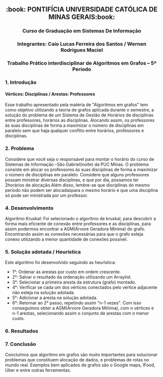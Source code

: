 <h2 align="center">:book: PONTIFÍCIA UNIVERSIDADE CATÓLICA DE MINAS GERAIS:book:</h2>
<h3 align="center">Curso de Graduação em Sistemas De Informação </h3>
<h3 align="center">Integrantes: Caio Lucas Ferreira dos Santos / Wernen Rodrigues Maciel</h3>
<h3 align="center">Trabalho Prático interdisciplinar de Algoritmos em Grafos – 5º Período </h3>
 
 <h3 align=>1. Introdução</h3>
  <h4>Vértices: Disciplinas / Arestas: Professores</h4>
  
Esse trabalho apresentado pela matéria de "Algoritmos em grafos" tem como objetivo utilizando a teoria de grafos aplicada durante o semestre, a solução do problema de um Sistema de Gestão de Horários de disciplinas entre professores, horários as disciplinas. Alocando assim, os
professores às suas disciplinas de forma a maximizar o número de disciplinas em paralelo sem que haja qualquer conflito entre horários, professores e disciplinas. 

### 2. Problema 

Considere que você seja o responsável para montar o horário do curso de Sistemas de Informação –São  Gabriel(noite) da  PUC  Minas.  O  problema  consiste  em  alocar  os professores às suas disciplinas de forma a maximizar o número de disciplinas em paralelo. Considere  que  alguns  professores  possam  ministrar  diversas  disciplinas,  e  que  por  dia, possamos ter 2horários de alocação.Além disso, lembre-se que disciplinas do mesmo período não podem ser alocadaspara o mesmo horário e que uma disciplina só pode ser ministrada por um professor. 

### 4. Desenvolvimento

Algoritmo Kruskal: Foi selecionado o algoritmo de kruskal, para descobrir a forma mais eficiente de conexão entre professores e as disciplinas, para assim podermos encontrar a AGM(Árvore Geradora Mínima) do grafo. Encontrando assim as conexões necessárias para que o grafo esteja conexo utilizando a menor quantidade de conexões possível.

### 5. Solução adotada / Heurística

Este algoritmo foi desenvolvido seguindo as heurística: 
- 1°: Ordenar as arestas por custo em ordem crescente.
- 2°: Salvar o resultado da ordenação utilizando um Arraylist.
- 3°: Selecionar a primeira aresta da estrutura (grafo) montado.
- 4°: Verificar se cada um dos vértices conectados pelo vértice adjacente não esteja na solução adotada. 
- 5°: Adicionar a aresta na solução adotada.
- 6°: Retornar ao 2° passo, repetindo assim "n-1 vezes". Com isso conseguimos obter a AGM(Árvore Geradora Míńima), com n vértices e n-1 arestas, selecionando assim o conjunto de arestas com o menor custo.

### 6. Resultados

### 7. Conclusão
Concluímos que algoritmo em grafos são muito importantes para solucionar problemas que constituem alocação de dados, e problemas de rotas no mundo real. Exemplos
bem aplicados de grafos são o Google maps, IFood, Uber e entre outras ferramentas.
